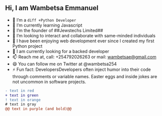 ## Hi, I am Wambetsa Emmanuel

- 🔭 I’m a ```diff +Python Developer```
- 🌱 I’m currently learning Javascript
- 🌱 I’m the founder of ##Jewstechs Limited##
- 👯 I’m looking to interact and collaborate with same-minded individuals
- 🤔 I have been enjoying web development ever since I created my first Python project
- 💬 I am currently looking for a backed developer
- 📫 Reach me at, call: +254792026263 or mail: wambetsae@gmail.com
- 😄 You can follow me on Twitter at @wambetsa254
- ⚡ Fun fact: DevelopersDevelopers often inject humor into their code through comments or variable names. Easter eggs and inside jokes are not uncommon in software projects.
```diff
- text in red
+ text in green
! text in orange
# text in gray
@@ text in purple (and bold)@@
```
